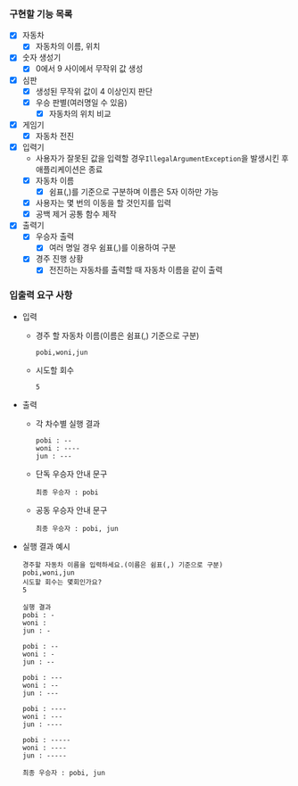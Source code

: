 ### 구현할 기능 목록

- [x]  자동차
    - [x]  자동차의 이름, 위치
- [x]  숫자 생성기
    - [x]  0에서 9 사이에서 무작위 값 생성
- [x]  심판
    - [x]  생성된 무작위 값이 4 이상인지 판단
    - [x]  우승 판별(여러명일 수 있음)
        - [x]  자동차의 위치 비교
- [x]  게임기
    - [x]  자동차 전진
- [x]  입력기
    - 사용자가 잘못된 값을 입력할 경우`IllegalArgumentException`을 발생시킨 후 애플리케이션은 종료
    - [x]  자동차 이름
        - [x]  쉼표(,)를 기준으로 구분하며 이름은 5자 이하만 가능
    - [x]  사용자는 몇 번의 이동을 할 것인지를 입력
    - [x]  공백 제거 공통 함수 제작
- [x]  출력기
    - [x]  우승자 출력
        - [x]  여러 명일 경우 쉼표(,)를 이용하여 구분
    - [x]  경주 진행 상황
        - [x]  전진하는 자동차를 출력할 때 자동차 이름을 같이 출력

### 입출력 요구 사항

- 입력
    - 경주 할 자동차 이름(이름은 쉼표(,) 기준으로 구분)

        ```
        pobi,woni,jun
        ```

    - 시도할 회수

        ```
        5
        ```

- 출력
    - 각 차수별 실행 결과

        ```
        pobi : --
        woni : ----
        jun : ---
        ```

    - 단독 우승자 안내 문구

        ```
        최종 우승자 : pobi
        ```

    - 공동 우승자 안내 문구

        ```
        최종 우승자 : pobi, jun
        ```

- 실행 결과 예시

    ```
    경주할 자동차 이름을 입력하세요.(이름은 쉼표(,) 기준으로 구분)
    pobi,woni,jun
    시도할 회수는 몇회인가요?
    5
    
    실행 결과
    pobi : -
    woni :
    jun : -
    
    pobi : --
    woni : -
    jun : --
    
    pobi : ---
    woni : --
    jun : ---
    
    pobi : ----
    woni : ---
    jun : ----
    
    pobi : -----
    woni : ----
    jun : -----
    
    최종 우승자 : pobi, jun
    ```
